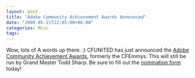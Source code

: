 ```yaml
---
layout: post
title: "Adobe Community Achievement Awards Announced"
date: "2009-05-21T22:05:00+06:00"
categories: Misc 
tags: 
---
```


Wow, lots of A words up there. :) CFUNITED has just announced the <a href="http://cfunited.com/blog/index.cfm/2009/5/21/Adobe-Community-Achievement-Awards">Adobe Community Achievement Awards</a>, formerly the CFEmmys. This will still be run by Grand Master Todd Sharp. Be sure to fill out the <a href="http://cfunited.com/go/survey/172">nomination form</a> today!